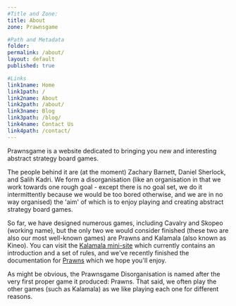 ```yaml
---
#Title and Zone:
title: About
zone: Prawnsgame

#Path and Metadata
folder: 
permalink: /about/
layout: default
published: true

#Links
link1name: Home
link1path: /
link2name: About
link2path: /about/
link3name: Blog
link3path: /blog/
link4name: Contact Us
link4path: /contact/
---
```


Prawnsgame is a website dedicated to bringing you new and interesting abstract strategy board games.

The people behind it are (at the moment) Zachary Barnett, Daniel Sherlock, and Salih Kadri. We form a disorganisation (like an organisation in that we work towards one rough goal - except there is no goal set, we do it intermittently because we would be too bored otherwise, and we are in no way organised) the 'aim' of which is to enjoy playing and creating abstract strategy board games.

So far, we have designed numerous games, including Cavalry and Skopeo (working name), but the only two we would consider finished (these two are also our most well-known games) are Prawns and Kalamala (also known as Kineo). You can visit the [Kalamala mini-site](/kalamala/) which currently contains an introduction and a set of rules, and we've recently finished the documentation for [Prawns](/prawns/) which we hope you'll enjoy.

As might be obvious, the Prawnsgame Disorganisation is named after the very first proper game it produced: Prawns. That said, we often play the other games (such as Kalamala) as we like playing each one for different reasons.
